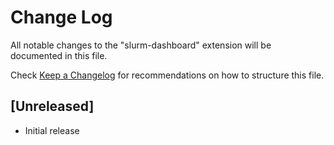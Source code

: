 # Change Log

All notable changes to the "slurm-dashboard" extension will be documented in this file.

Check [Keep a Changelog](http://keepachangelog.com/) for recommendations on how to structure this file.

## [Unreleased]

- Initial release